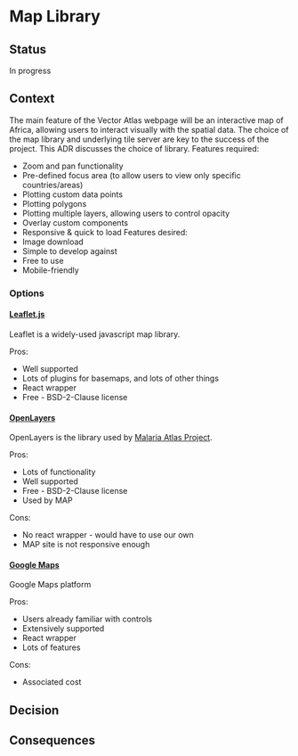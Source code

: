 # Map Library

## Status
In progress

## Context
The main feature of the Vector Atlas webpage will be an interactive map of Africa, allowing users to interact visually with the spatial data. The choice of the map library and underlying tile server are key to the success of the project. This ADR discusses the choice of library.
Features required:
 - Zoom and pan functionality
 - Pre-defined focus area (to allow users to view only specific countries/areas)
 - Plotting custom data points
 - Plotting polygons
 - Plotting multiple layers, allowing users to control opacity
 - Overlay custom components
 - Responsive & quick to load
Features desired:
 - Image download
 - Simple to develop against
 - Free to use
 - Mobile-friendly

### Options
#### [Leaflet.js](https://leafletjs.com/)
Leaflet is a widely-used javascript map library.

Pros:
 - Well supported
 - Lots of plugins for basemaps, and lots of other things
 - React wrapper
 - Free - BSD-2-Clause license


#### [OpenLayers](https://openlayers.org/)
OpenLayers is the library used by [Malaria Atlas Project](https://malariaatlas.org/).

Pros:
 - Lots of functionality
 - Well supported
 - Free - BSD-2-Clause license
 - Used by MAP

Cons:
 - No react wrapper - would have to use our own
 - MAP site is not responsive enough

#### [Google Maps](https://developers.google.com/maps)
Google Maps platform

Pros:
 - Users already familiar with controls
 - Extensively supported
 - React wrapper
 - Lots of features

Cons:
 - Associated cost

## Decision


## Consequences